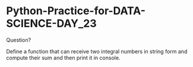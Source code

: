 # Python-Practice-for-DATA-SCIENCE-DAY_23
Question?

Define a function that can receive two integral numbers in string form and compute their sum and then print it in console.
